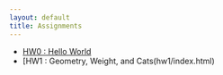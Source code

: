```yaml
---
layout: default
title: Assignments 
---
```


 * [HW0 : Hello World](hw0/index.html)
 * [HW1 : Geometry, Weight, and Cats(hw1/index.html)



